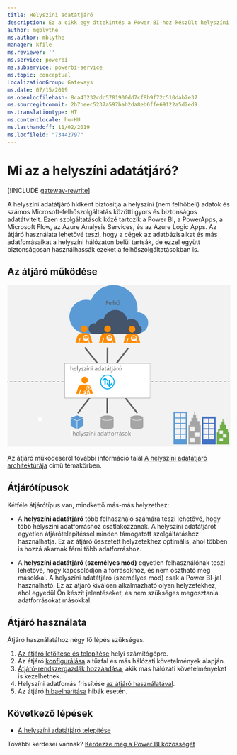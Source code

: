 ```yaml
---
title: Helyszíni adatátjáró
description: Ez a cikk egy áttekintés a Power BI-hoz készült helyszíni adatátjáróhoz. Ezt az átjárót használhatja DirectQuery-adatforrásokon történő munkához. Helyszíni adatokkal rendelkező felhőbeli adatkészletek frissítésére is használhatja ezt az átjárót.
author: mgblythe
ms.author: mblythe
manager: kfile
ms.reviewer: ''
ms.service: powerbi
ms.subservice: powerbi-service
ms.topic: conceptual
LocalizationGroup: Gateways
ms.date: 07/15/2019
ms.openlocfilehash: 8ca43232cdc5781900dd7cf8b9f72c510dab2e37
ms.sourcegitcommit: 2b7beec5237a597bab2da8eb6ffe69122a5d2ed9
ms.translationtype: HT
ms.contentlocale: hu-HU
ms.lasthandoff: 11/02/2019
ms.locfileid: "73442797"
---
```

# <a name="what-is-an-on-premises-data-gateway"></a>Mi az a helyszíni adatátjáró?

[!INCLUDE [gateway-rewrite](includes/gateway-rewrite.md)]

A helyszíni adatátjáró hídként biztosítja a helyszíni (nem felhőbeli) adatok és számos Microsoft-felhőszolgáltatás közötti gyors és biztonságos adatátvitelt. Ezen szolgáltatások közé tartozik a Power BI, a PowerApps, a Microsoft Flow, az Azure Analysis Services, és az Azure Logic Apps. Az átjáró használata lehetővé teszi, hogy a cégek az adatbázisaikat és más adatforrásaikat a helyszíni hálózaton belül tartsák, de ezzel együtt biztonságosan használhassák ezeket a felhőszolgáltatásokban is.

## <a name="how-the-gateway-works"></a>Az átjáró működése

![Az átjáró áttekintése](media/service-gateway-onprem/on-premises-data-gateway.png)

Az átjáró működéséről további információ talál [A helyszíni adatátjáró architektúrája](/data-integration/gateway/service-gateway-onprem-indepth) című témakörben.

## <a name="types-of-gateways"></a>Átjárótípusok

Kétféle átjárótípus van, mindkettő más-más helyzethez:

* A **helyszíni adatátjáró** több felhasználó számára teszi lehetővé, hogy több helyszíni adatforráshoz csatlakozzanak. A helyszíni adatátjárót egyetlen átjárótelepítéssel minden támogatott szolgáltatáshoz használhatja. Ez az átjáró összetett helyzetekhez optimális, ahol többen is hozzá akarnak férni több adatforráshoz.

* A **helyszíni adatátjáró (személyes mód)** egyetlen felhasználónak teszi lehetővé, hogy kapcsolódjon a forrásokhoz, és nem osztható meg másokkal. A helyszíni adatátjáró (személyes mód) csak a Power BI-jal használható. Ez az átjáró kiválóan alkalmazható olyan helyzetekhez, ahol egyedül Ön készít jelentéseket, és nem szükséges megosztania adatforrásokat másokkal.

## <a name="use-a-gateway"></a>Átjáró használata

Átjáró használatához négy fő lépés szükséges.

1. [Az átjáró letöltése és telepítése](/data-integration/gateway/service-gateway-install) helyi számítógépre.
1. Az átjáró [konfigurálása](/data-integration/gateway/service-gateway-app) a tűzfal és más hálózati követelmények alapján.
1. [Átjáró-rendszergazdák hozzáadása](/data-integration/gateway/service-gateway-manage), akik más hálózati követelményeket is kezelhetnek.
1. Helyszíni adatforrás frissítése [az átjáró használatával](service-gateway-sql-tutorial.md).
1. Az átjáró [hibaelhárítása](service-gateway-onprem-tshoot.md) hibák esetén.

## <a name="next-steps"></a>Következő lépések

* [A helyszíni adatátjáró telepítése](/data-integration/gateway/service-gateway-install)

További kérdései vannak? [Kérdezze meg a Power BI közösségét](http://community.powerbi.com/)
